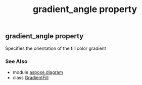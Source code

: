 ﻿---
title: gradient_angle property
second_title: Aspose.Diagram for Python via .NET API References
description: 
type: docs
weight: 30
url: /python-net/aspose.diagram/gradientfill/gradient_angle/
is_root: false
---

## gradient_angle property


Specifies the orientation of the fill color gradient

### See Also
* module [aspose.diagram](../../)
* class [GradientFill](/diagram/python-net/aspose.diagram/gradientfill)
